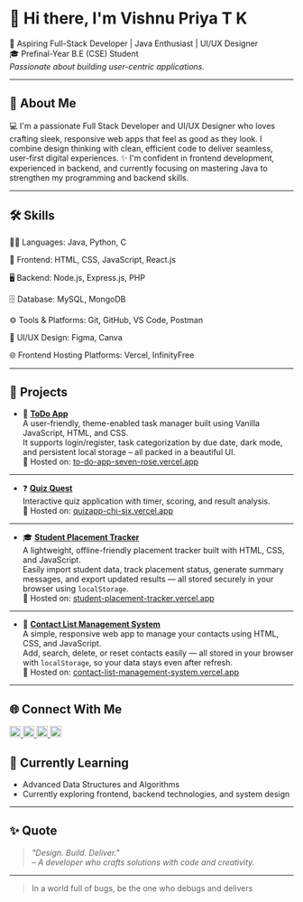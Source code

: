 # 👋 Hi there, I'm Vishnu Priya T K

🚀 Aspiring Full-Stack Developer | Java Enthusiast | UI/UX Designer  
🎓 Prefinal-Year B.E (CSE) Student  
*Passionate about building user-centric applications.*

---

## 📌 About Me
💻 I'm a passionate Full Stack Developer and UI/UX Designer who loves crafting sleek, responsive web apps that feel as good as they look. I combine design thinking with clean, efficient code to deliver seamless, user-first digital experiences.
✨ I'm confident in frontend development, experienced in backend, and currently focusing on mastering Java to strengthen my programming and backend skills.



---

## 🛠️ Skills
👩‍💻 Languages:
Java, Python, C

🎨 Frontend:
HTML, CSS, JavaScript, React.js

🖥️ Backend:
Node.js, Express.js, PHP

🗄️ Database:
MySQL, MongoDB

⚙️ Tools & Platforms:
Git, GitHub, VS Code, Postman

🧠 UI/UX Design:
Figma, Canva

🌐 Frontend Hosting Platforms:
Vercel, InfinityFree


---

## 🚀 Projects

- 🔖 **[ToDo App](https://github.com/Vishnupriya-TK/ToDo---App.git)**  
  A user-friendly, theme-enabled task manager built using Vanilla JavaScript, HTML, and CSS.  
  It supports login/register, task categorization by due date, dark mode, and persistent local storage – all packed in a beautiful UI.  
  🔗 Hosted on: [to-do-app-seven-rose.vercel.app](https://to-do-app-seven-rose.vercel.app)

---

- ❓ **[Quiz Quest](https://github.com/Vishnupriya-TK/quizapp.git)**  
  Interactive quiz application with timer, scoring, and result analysis.  
  🔗 Hosted on: [quizapp-chi-six.vercel.app](https://quizapp-chi-six.vercel.app)

---

- 🎓 **[Student Placement Tracker](https://github.com/Vishnupriya-TK/Student-Placement-Tracker.git)**  
  A lightweight, offline-friendly placement tracker built with HTML, CSS, and JavaScript.  
  Easily import student data, track placement status, generate summary messages, and export updated results — all stored securely in your browser using `localStorage`.  
  🔗 Hosted on: [student-placement-tracker.vercel.app](https://student-placement-tracker-git-main-vishnu-priya-t-ks-projects.vercel.app)

---

- 📇 **[Contact List Management System](https://github.com/Vishnupriya-TK/Contact-List-Management-System.git)**  
  A simple, responsive web app to manage your contacts using HTML, CSS, and JavaScript.  
  Add, search, delete, or reset contacts easily — all stored in your browser with `localStorage`, so your data stays even after refresh.  
  🔗 Hosted on: [contact-list-management-system.vercel.app](https://vercel.com/vishnu-priya-t-ks-projects/contact-list-management-system/AjUFDK5Qr8CFEHNMGzbw4tpfeyxA)

---

## 🌐 Connect With Me

<p align="left">
  <a href="https://leetcode.com/u/VISHNUPRIYA-TK/" target="_blank">
    <img src="https://img.shields.io/badge/LeetCode-FFA116?style=flat&logo=leetcode&logoColor=white" alt="LeetCode" height="20"/>
  </a>
  <a href="https://www.linkedin.com/in/vishnu-priya-t-k-334288308/" target="_blank">
    <img src="https://img.shields.io/badge/LinkedIn-0077B5?style=flat&logo=linkedin&logoColor=white" alt="LinkedIn" height="20"/>
  </a>
  <a href="https://github.com/Vishnupriya-TK" target="_blank">
    <img src="https://img.shields.io/badge/GitHub-181717?style=flat&logo=github&logoColor=white" alt="GitHub" height="20"/>
  </a>
  <a href="mailto:tkvishnupriyacse@gmail.com" target="_blank">
    <img src="https://img.shields.io/badge/Email-D14836?style=flat&logo=gmail&logoColor=white" alt="Email" height="20"/>
  </a>
</p>


## 🧠 Currently Learning

- Advanced Data Structures and Algorithms  
- Currently exploring frontend, backend technologies, and system design

---

## ✨ Quote

> _"Design. Build. Deliver."_  
> *– A developer who crafts solutions with code and creativity.*
---
> In a world full of bugs, be the one who debugs and delivers
